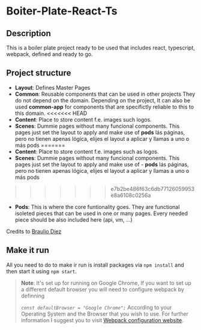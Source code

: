 # Boiter-Plate-React-Ts
## Description
This is a boiler plate project ready to be used that includes react, typescript, webpack, defined and ready to go.
## Project structure

- **Layout**: Defines Master Pages
- **Common**: Reusable components that can be used in other projects
  They do not depend on the domain. Depending on the project, It can also be used **common-app** for components that are specifictly reliable to this to this domain.
<<<<<<< HEAD
- **Content**: Place to store content f.e. images such logos. 
- **Scenes**: Dummie pages without many funcional components. This pages just set the layout to apply and make use of **pods** lás páginas, pero no tienen apenas lógica, elijes el layout a aplicar y llamas a uno o más pods
=======
- **Content**: Place to store content f.e. images such as logos. 
- **Scenes**: Dummie pages without many funcional components. This pages just set the layout to apply and make use of - **pods** lás páginas, pero no tienen apenas lógica, elijes el layout a aplicar y llamas a uno o más pods
>>>>>>> e7b2be486f63c6db77126059953e8a6108c0256a
- **Pods**: This is where the core funtionality goes. They are functional isoleted pieces that can be used in one or many pages. Every needed piece should be also included here (api, vm, ...)

Credits to [Braulio Diez](https://github.com/brauliodiez)

## Make it run
All you need to do to make ir run is install packages via `npm install` and then start it using `npm start`.

> **Note**: It's set up for running on Google Chrome, If you want to set up a different default browser you will need to configure webpack by definning
>
> _`const defaultBrowser = "Google Chrome";`_
> According to your Operating System and the Browser that you wish to use.
> For further information I suggest you to visit [Webpack configuration website](https://webpack.js.org/configuration/dev-server/#devserveropen).
